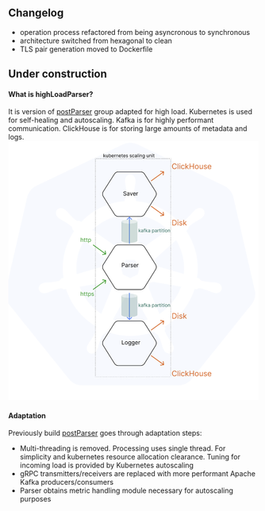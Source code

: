 ## Changelog 
- operation process refactored from being asyncronous to synchronous
- architecture switched from hexagonal to clean
- TLS pair generation moved to Dockerfile

## Under construction

#### What is highLoadParser?
It is version of [postParser](https://github.com/vynovikov/postParser) group adapted for high load.  Kubernetes is used for self-healing and autoscaling. Kafka is for highly performant communication. ClickHouse is for storing large amounts of metadata and logs.
![highLoad group](forManual/highLoad.png)

#### Adaptation
Previously build [postParser](https://github.com/vynovikov/postParser) goes through adaptation steps:
- Multi-threading is removed. Processing uses single thread. For simplicity and kubernetes resource allocation clearance. Tuning for incoming load is provided by Kubernetes autoscaling
- gRPC transmitters/receivers are replaced with more performant Apache Kafka producers/consumers
- Parser obtains metric handling module necessary for autoscaling purposes
